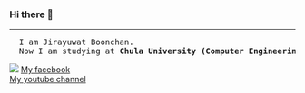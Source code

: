 ### Hi there 👋

<hr>
<pre>
  I am Jirayuwat Boonchan.
  Now I am studying at <strong>Chula University (Computer Engineering)</strong>
</pre>
<img src="https://upload.wikimedia.org/wikipedia/commons/thumb/0/09/YouTube_full-color_icon_%282017%29.svg/2560px-YouTube_full-color_icon_%282017%29.svg.png"></img>
<a href="https://www.facebook.com/people/Jirayuwat-Boonchan/100007474157942/">My facebook</a>
<br>
<a href="https://www.youtube.com/channel/UCsoo8P6YvCsM7nXC30I8CYQ">My youtube channel</a>
<!--
**jirayuwat12/jirayuwat12** is a ✨ _special_ ✨ repository because its `README.md` (this file) appears on your GitHub profile.

Here are some ideas to get you started:

- 🔭 I’m currently working on ...
- 🌱 I’m currently learning ...
- 👯 I’m looking to collaborate on ...
- 🤔 I’m looking for help with ...
- 💬 Ask me about ...
- 📫 How to reach me: ...
- 😄 Pronouns: ...
- ⚡ Fun fact: ...
-->
